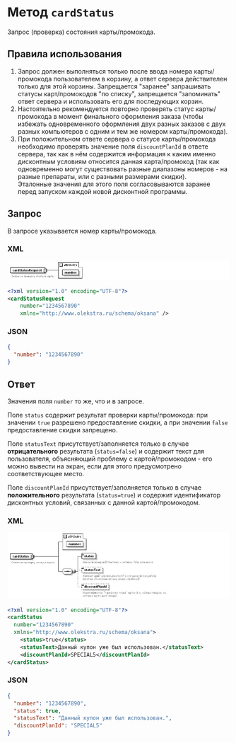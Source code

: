 # Метод `cardStatus`

Запрос (проверка) состояния карты/промокода.

## Правила использования

1. Запрос должен выполняться только после ввода номера карты/промокода пользователем в корзину, а ответ сервера действителен только для этой корзины. Запрещается "заранее" запрашивать статусы карт/промокодов "по списку", запрещается "запоминать" ответ сервера и использовать его для последующих корзин.
2. Настоятельно рекомендуется повторно проверять статус карты/промокода в момент финального оформления заказа (чтобы избежать одновременного оформления двух разных заказов с двух разных компьютеров с одним и тем же номером карты/промокода).
3. При положительном ответе сервера о статусе карты/промокода необходимо проверять значение поля `discountPlanId` в ответе сервера, так как в нём содержится информация к каким именно дисконтным условиям относится данная карта/промокод (так как одновременно могут существовать разные диапазоны номеров - на разные препараты, или с разными размерами скидки). \
   Эталонные значения для этого поля согласовываются заранее перед запуском каждой новой дисконтной программы.


## Запрос

В запросе указывается номер карты/промокода.

### XML

![Схема запроса на проверку статуса карты](cardStatusRequest.png "Схема запроса на проверку статуса карты")

```xml
<?xml version="1.0" encoding="UTF-8"?>
<cardStatusRequest
    number="1234567890"
    xmlns="http://www.olekstra.ru/schema/oksana" />
```

### JSON

```json
{
  "number": "1234567890"
}
```


## Ответ

Значения поля `number` то же, что и в запросе.

Поле `status` содержит результат проверки карты/промокода: при значении `true` разрешено предоставление скидки, а при значении `false` предоставление скидки запрещено.

Поле `statusText` присутствует/заполняется только в случае **отрицательного** результата (`status=false`) и содержит текст для пользователя, объясняющий проблему с картой/промокодом - его можно вывести на экран, если для этого предусмотрено соответствующее место.

Поле `discountPlanId` присутствует/заполняется только в случае **положительного** результата (`status=true`) и содержит идентификатор дисконтных условий, связанных с данной картой/промокодом.


### XML

![Схема ответа](cardStatus.png "Схема ответа")

```xml
<?xml version="1.0" encoding="UTF-8"?>
<cardStatus
  number="1234567890"
  xmlns="http://www.olekstra.ru/schema/oksana">
	<status>true</status>
	<statusText>Данный купон уже был использован.</statusText>
	<discountPlanId>SPECIAL5</discountPlanId>
</cardStatus>
```


### JSON

```json
{
  "number": "1234567890",
  "status": true,
  "statusText": "Данный купон уже был использован.",
  "discountPlanId": "SPECIAL5"
}
```

